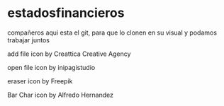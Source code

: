 # estadosfinancieros
compañeros aqui esta el git, para que lo clonen en su visual y podamos trabajar juntos

add file icon by Creattica Creative Agency

open file icon by inipagistudio

eraser icon by Freepik

Bar Char icon by Alfredo Hernandez
